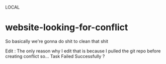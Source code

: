 LOCAL
# website-looking-for-conflict

So basically we're gonna do shit to clean that shit

Edit : The only reason why I edit that is because I pulled the git repo before creating conflict so... Task Failed Successfully ?
